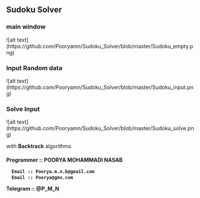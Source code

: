 <h2>Sudoku Solver</h2>

<h3> main window </h3>
![alt text](https://github.com/Pooryamn/Sudoku_Solver/blob/master/Sudoku_empty.png)

<h3> Input Random data </h3>
![alt text](https://github.com/Pooryamn/Sudoku_Solver/blob/master/Sudoku_input.png)

<h3> Solve Input </h3>
![alt text](https://github.com/Pooryamn/Sudoku_Solver/blob/master/Sudoku_solve.png)

with <b>Backtrack</b> algorithms

<h4>
 Programmer :: POORYA MOHAMMADI NASAB
 
      Email :: Poorya.m.n.b@gmail.com
      Email :: Poorya@gmx.com
      
   Telegram :: @P_M_N
   
</h4>
